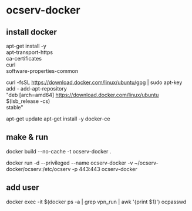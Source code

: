 # ocserv-docker
## install docker
apt-get install -y\
    apt-transport-https \
    ca-certificates \
    curl \
    software-properties-common

curl -fsSL https://download.docker.com/linux/ubuntu/gpg | sudo apt-key add -
add-apt-repository \
   "deb [arch=amd64] https://download.docker.com/linux/ubuntu \
   $(lsb_release -cs) \
   stable"

apt-get update
apt-get install -y docker-ce 

## make & run

docker build --no-cache -t ocserv-docker .

docker run -d --privileged --name ocserv-docker -v ~/ocserv-docker/ocserv:/etc/ocserv -p 443:443 ocserv-docker


## add user
docker exec -it $(docker ps -a | grep vpn_run | awk '{print $1}') ocpasswd
